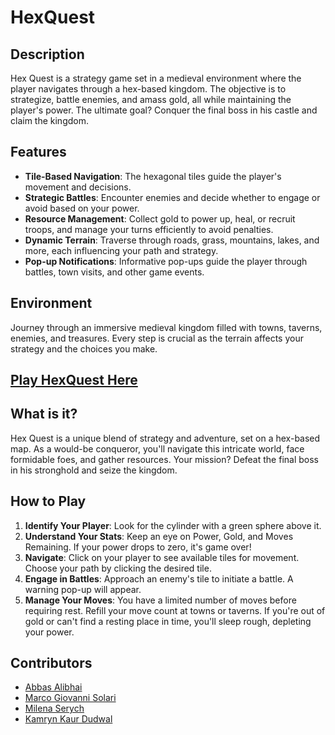 # HexQuest

## Description
Hex Quest is a strategy game set in a medieval environment where the player navigates through a hex-based kingdom. The objective is to strategize, battle enemies, and amass gold, all while maintaining the player's power. The ultimate goal? Conquer the final boss in his castle and claim the kingdom.

## Features
- **Tile-Based Navigation**: The hexagonal tiles guide the player's movement and decisions.
- **Strategic Battles**: Encounter enemies and decide whether to engage or avoid based on your power.
- **Resource Management**: Collect gold to power up, heal, or recruit troops, and manage your turns efficiently to avoid penalties.
- **Dynamic Terrain**: Traverse through roads, grass, mountains, lakes, and more, each influencing your path and strategy.
- **Pop-up Notifications**: Informative pop-ups guide the player through battles, town visits, and other game events.

## Environment
Journey through an immersive medieval kingdom filled with towns, taverns, enemies, and treasures. Every step is crucial as the terrain affects your strategy and the choices you make.

## [Play HexQuest Here](https://ajv99.github.io/HexQuest/build/index.html)

## What is it?
Hex Quest is a unique blend of strategy and adventure, set on a hex-based map. As a would-be conqueror, you'll navigate this intricate world, face formidable foes, and gather resources. Your mission? Defeat the final boss in his stronghold and seize the kingdom.

## How to Play
1. **Identify Your Player**: Look for the cylinder with a green sphere above it.
2. **Understand Your Stats**: Keep an eye on Power, Gold, and Moves Remaining. If your power drops to zero, it's game over!
3. **Navigate**: Click on your player to see available tiles for movement. Choose your path by clicking the desired tile.
4. **Engage in Battles**: Approach an enemy's tile to initiate a battle. A warning pop-up will appear.
5. **Manage Your Moves**: You have a limited number of moves before requiring rest. Refill your move count at towns or taverns. If you're out of gold or can't find a resting place in time, you'll sleep rough, depleting your power.

## Contributors
- [Abbas Alibhai](https://github.com/aJV99)
- [Marco Giovanni Solari](https://github.com/Ms2302)
- [Milena Serych](https://github.com/milenaserych)
- [Kamryn Kaur Dudwal](https://github.com/kamryndudwal)
